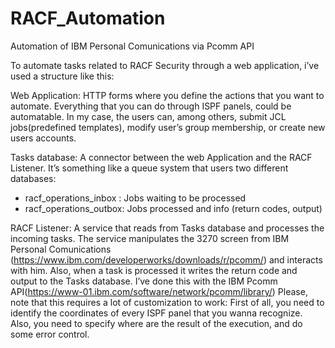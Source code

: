 # RACF_Automation
Automation of IBM Personal Comunications via Pcomm API

To automate tasks related to RACF Security through a web application, i’ve used a structure like this:
 

Web Application: HTTP forms where you define the actions that you want to automate. Everything that you can do through ISPF panels, could be automatable. In my case, the users can, among others, submit JCL jobs(predefined templates), modify user’s group membership, or create new users accounts.

Tasks database: A connector between the web Application and the RACF Listener. It’s something like a queue system that users two different databases: 
-	racf_operations_inbox : Jobs waiting to be processed
-	racf_operations_outbox: Jobs processed and info (return codes, output)

RACF Listener: A service that reads from Tasks database and processes the incoming  tasks. The service manipulates the 3270 screen from IBM Personal Comunications (https://www.ibm.com/developerworks/downloads/r/pcomm/) and interacts with him. Also, when a task is processed it writes the return code and output to the Tasks database. I’ve done this with the IBM Pcomm API(https://www-01.ibm.com/software/network/pcomm/library/)
Please, note that this requires a lot of customization to work: First of all, you need to identify the coordinates of every ISPF panel that you wanna recognize. Also, you need to specify where are the result of the execution, and do some error control.
